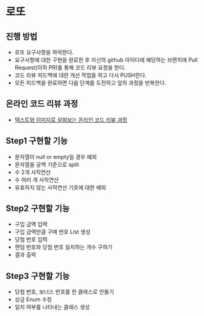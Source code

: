 # 로또
## 진행 방법
* 로또 요구사항을 파악한다.
* 요구사항에 대한 구현을 완료한 후 자신의 github 아이디에 해당하는 브랜치에 Pull Request(이하 PR)를 통해 코드 리뷰 요청을 한다.
* 코드 리뷰 피드백에 대한 개선 작업을 하고 다시 PUSH한다.
* 모든 피드백을 완료하면 다음 단계를 도전하고 앞의 과정을 반복한다.

## 온라인 코드 리뷰 과정
* [텍스트와 이미지로 살펴보는 온라인 코드 리뷰 과정](https://github.com/next-step/nextstep-docs/tree/master/codereview)

## Step1 구현할 기능
* 문자열이 null or empty일 경우 예외
* 문자열을 공백 기준으로 split
* 수 2개 사칙연산
* 수 여러 개 사칙연산
* 유효하지 않는 사칙연산 기호에 대한 예외

## Step2 구현할 기능
* 구입 금액 입력
* 구입 금액만큼 구매 번호 List 생성
* 당첨 번호 입력
* 랜덤 번호와 당첨 번호 일치하는 개수 구하기
* 결과 출력

## Step3 구현할 기능
* 당첨 번호, 보너스 번호를 한 클래스로 만들기
* 상금 Enum 수정
* 일치 여부를 나타내는 클래스 생성
